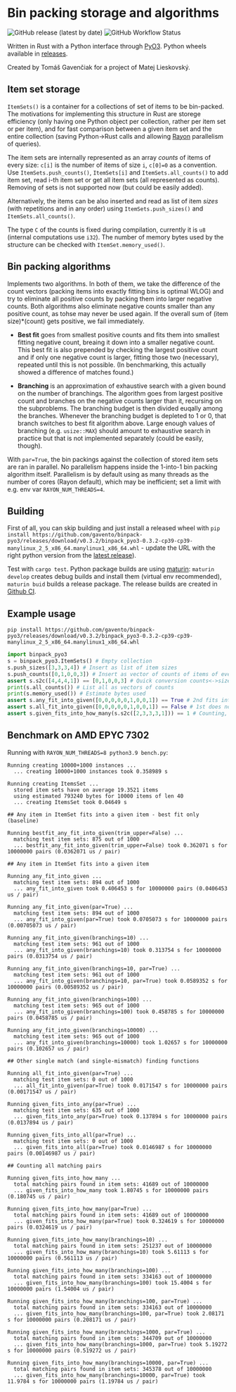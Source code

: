 # Bin packing storage and algorithms

![GitHub release (latest by date)](https://img.shields.io/github/v/release/gavento/binpack-pyo3)
![GitHub Workflow Status](https://img.shields.io/github/workflow/status/gavento/binpack-pyo3/CI)

Written in Rust with a Python interface through [PyO3](https://pyo3.rs/).
Python wheels available in [releases](https://github.com/gavento/binpack-pyo3/releases).

Created by Tomáš Gavenčiak for a project of Matej Lieskovský.

## Item set storage

`ItemSets()` is a container for a collections of set of items to be bin-packed.
The motivations for implementing this structure in Rust are storege efficiency
(only having one Python object per collection, rather per item set or per item),
and for fast comparison between a given item set and the entire collection (saving
Python->Rust calls and allowing [Rayon](https://docs.rs/rayon/latest/rayon/) parallelism
of queries).

The item sets are internally represented
as an array *counts* of items of every size: `c[i]` is the number of items of size `i`, `c[0]=0` as a convention.
Use `ItemSets.push_counts()`, `ItemSets[i]` and `ItemSets.all_counts()` to add item set, read i-th item set or get
all item sets (all represented as counts). Removing of sets is not supported now (but could be easily added).

Alternatively, the items can be also inserted and read as list of item *sizes* (with repetitions and in any order) using
`ItemSets.push_sizes()` and `ItemSets.all_counts()`.

The type `C` of the counts is fixed during compilation, currently it is `u8` (internal computations use `i32`).
The number of memory bytes used by the structure can be checked with `ItemSet.memory_used()`.

## Bin packing algorithms

Implements two algorithms. In both of them, we take the difference of the count vectors (packing items
into exactly fitting bins is optimal WLOG) and try to eliminate all positive counts by packing them into larger negative counts.
Both algorithms also eliminate negative counts smaller than any positive count, as tohse may never be used again.
If the overall sum of (item size)*(count) gets positive, we fail immediately.

* **Best fit** goes from smallest positive counts and fits them into smallest fitting negative count, breaing it down into a smaller negative count. This best fit is also prepended by checking the largest positive count and if only one negative count is larger, fitting those two (necessary), repeated until this is not possible. (In benchmarking, this actually showed a difference of matches found.)

* **Branching** is an approximation of exhaustive search with a given bound on the number of branchings. The algorithm
goes from largest positive count and branches on the negative counts larger than it, recursing on the subproblems.
The branching budget is then divided euqally among the branches. Whenever the branching budget is depleted to 1 or 0, that branch
switches to best fit algorithm above. Large enough values of branching (e.g. `usize::MAX`) should amount to exhaustive search in practice
but that is not implemented separately (could be easily, though).

With `par=True`, the bin packings against the collection of stored item sets are ran in parallel. No parallelism happens inside the 1-into-1 bin packing algorithm itself.
Parallelism is by default using as many threads as the number of cores (Rayon default), which may be inefficient; set a limit with e.g. env var `RAYON_NUM_THREADS=4`.

## Building

First of all, you can skip building and just install a released wheel with `pip install https://github.com/gavento/binpack-pyo3/releases/download/v0.3.2/binpack_pyo3-0.3.2-cp39-cp39-manylinux_2_5_x86_64.manylinux1_x86_64.whl` - update the URL with the right python version from the [latest release](https://github.com/gavento/binpack-pyo3/releases/latest)).

Test with `cargo test`. Python package builds are using [maturin](https://maturin.rs/): `maturin develop`
creates debug builds and install them (virtual env recommended), `maturin buid` builds a release package.
The release builds are created in [Github CI](https://github.com/gavento/binpack-pyo3/blob/main/.github/workflows/CI.yml).

## Example usage

```shell
pip install https://github.com/gavento/binpack-pyo3/releases/download/v0.3.2/binpack_pyo3-0.3.2-cp39-cp39-manylinux_2_5_x86_64.manylinux1_x86_64.whl
```

```python
import binpack_pyo3
s = binpack_pyo3.ItemSets() # Empty collection
s.push_sizes([3,3,3,4]) # Insert as list of item sizes
s.push_counts([0,1,0,0,3]) # Insert as vector of counts of items of every size (from 0), here items [4,4,4,1]
assert s.s2c([4,4,4,1]) == [0,1,0,0,3] # Quick conversion counts<->sizes
print(s.all_counts()) # List all as vectors of counts
print(s.memory_used()) # Estimate bytes used
assert s.any_fit_into_given([0,0,0,0,0,1,0,0,1]) == True # 2nd fits into [5,8]
assert s.all_fit_into_given([0,0,0,0,0,1,0,0,1]) == False # 1st does not fit into [5,8]
assert s.given_fits_into_how_many(s.s2c([2,3,3,3,1])) == 1 # Counting, with conversion from size set to count vector
```

## Benchmark on AMD EPYC 7302

Running with `RAYON_NUM_THREADS=8 python3.9 bench.py`:

```
Running creating 10000+1000 instances ...
  ... creating 10000+1000 instances took 0.358989 s

Running creating ItemsSet ...
  stored item sets have on average 19.3521 items
  using estimated 793240 bytes for 10000 items of len 40
  ... creating ItemsSet took 0.04649 s

## Any item in ItemSet fits into a given item - best fit only (baseline)

Running bestfit_any_fit_into_given(trim_upper=False) ...
  matching test item sets: 875 out of 1000
  ... bestfit_any_fit_into_given(trim_upper=False) took 0.362071 s for 10000000 pairs (0.0362071 us / pair)

## Any item in ItemSet fits into a given item

Running any_fit_into_given ...
  matching test item sets: 894 out of 1000
  ... any_fit_into_given took 0.406453 s for 10000000 pairs (0.0406453 us / pair)

Running any_fit_into_given(par=True) ...
  matching test item sets: 894 out of 1000
  ... any_fit_into_given(par=True) took 0.0705073 s for 10000000 pairs (0.00705073 us / pair)

Running any_fit_into_given(branchings=10) ...
  matching test item sets: 961 out of 1000
  ... any_fit_into_given(branchings=10) took 0.313754 s for 10000000 pairs (0.0313754 us / pair)

Running any_fit_into_given(branchings=10, par=True) ...
  matching test item sets: 961 out of 1000
  ... any_fit_into_given(branchings=10, par=True) took 0.0589352 s for 10000000 pairs (0.00589352 us / pair)

Running any_fit_into_given(branchings=100) ...
  matching test item sets: 965 out of 1000
  ... any_fit_into_given(branchings=100) took 0.458785 s for 10000000 pairs (0.0458785 us / pair)

Running any_fit_into_given(branchings=10000) ...
  matching test item sets: 965 out of 1000
  ... any_fit_into_given(branchings=10000) took 1.02657 s for 10000000 pairs (0.102657 us / pair)

## Other single match (and single-mismatch) finding functions

Running all_fit_into_given(par=True) ...
  matching test item sets: 0 out of 1000
  ... all_fit_into_given(par=True) took 0.0171547 s for 10000000 pairs (0.00171547 us / pair)

Running given_fits_into_any(par=True) ...
  matching test item sets: 635 out of 1000
  ... given_fits_into_any(par=True) took 0.137894 s for 10000000 pairs (0.0137894 us / pair)

Running given_fits_into_all(par=True) ...
  matching test item sets: 0 out of 1000
  ... given_fits_into_all(par=True) took 0.0146987 s for 10000000 pairs (0.00146987 us / pair)

## Counting all matching pairs

Running given_fits_into_how_many ...
  total matching pairs found in item sets: 41689 out of 10000000
  ... given_fits_into_how_many took 1.80745 s for 10000000 pairs (0.180745 us / pair)

Running given_fits_into_how_many(par=True) ...
  total matching pairs found in item sets: 41689 out of 10000000
  ... given_fits_into_how_many(par=True) took 0.324619 s for 10000000 pairs (0.0324619 us / pair)

Running given_fits_into_how_many(branchings=10) ...
  total matching pairs found in item sets: 251237 out of 10000000
  ... given_fits_into_how_many(branchings=10) took 5.61113 s for 10000000 pairs (0.561113 us / pair)

Running given_fits_into_how_many(branchings=100) ...
  total matching pairs found in item sets: 334163 out of 10000000
  ... given_fits_into_how_many(branchings=100) took 15.4004 s for 10000000 pairs (1.54004 us / pair)

Running given_fits_into_how_many(branchings=100, par=True) ...
  total matching pairs found in item sets: 334163 out of 10000000
  ... given_fits_into_how_many(branchings=100, par=True) took 2.08171 s for 10000000 pairs (0.208171 us / pair)

Running given_fits_into_how_many(branchings=1000, par=True) ...
  total matching pairs found in item sets: 344709 out of 10000000
  ... given_fits_into_how_many(branchings=1000, par=True) took 5.19272 s for 10000000 pairs (0.519272 us / pair)

Running given_fits_into_how_many(branchings=10000, par=True) ...
  total matching pairs found in item sets: 345378 out of 10000000
  ... given_fits_into_how_many(branchings=10000, par=True) took 11.9784 s for 10000000 pairs (1.19784 us / pair)
```

